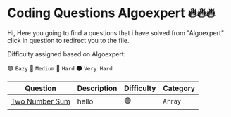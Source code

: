 # Coding Questions Algoexpert 🔥🔥🔥

Hi, Here you going to find a questions that i have solved from "Algoexpert" click in question to redirect you to the file.

Difficulty assigned based on Algoexpert:

🟢 ``Eazy``
🔵 ``Medium``
🔴 ``Hard``
⚫ ``Very Hard``

| Question | Description  | Difficulty  | Category |
| ------------- | ------------- | ------------- | ------------- |
| [Two Number Sum](https://github.com/MohaZain/Coding_Questions_algoexpert/blob/main/two_number_sum.py) | hello | 🟢  | ``Array`` |
 
